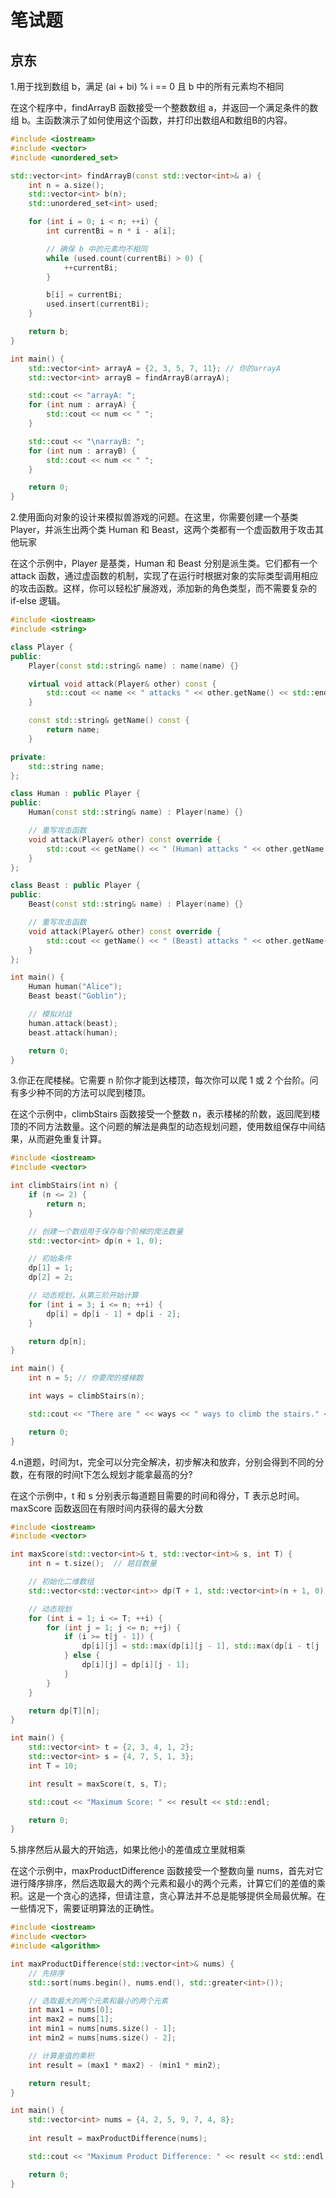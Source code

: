 # 笔试题

## 京东

1.用于找到数组 b，满足 (ai + bi) % i == 0 且 b 中的所有元素均不相同

在这个程序中，findArrayB 函数接受一个整数数组 a，并返回一个满足条件的数组 b。主函数演示了如何使用这个函数，并打印出数组A和数组B的内容。
```cpp
#include <iostream>
#include <vector>
#include <unordered_set>

std::vector<int> findArrayB(const std::vector<int>& a) {
    int n = a.size();
    std::vector<int> b(n);
    std::unordered_set<int> used;

    for (int i = 0; i < n; ++i) {
        int currentBi = n * i - a[i];

        // 确保 b 中的元素均不相同
        while (used.count(currentBi) > 0) {
            ++currentBi;
        }

        b[i] = currentBi;
        used.insert(currentBi);
    }

    return b;
}

int main() {
    std::vector<int> arrayA = {2, 3, 5, 7, 11}; // 你的arrayA
    std::vector<int> arrayB = findArrayB(arrayA);

    std::cout << "arrayA: ";
    for (int num : arrayA) {
        std::cout << num << " ";
    }

    std::cout << "\narrayB: ";
    for (int num : arrayB) {
        std::cout << num << " ";
    }

    return 0;
}
```

2.使用面向对象的设计来模拟兽游戏的问题。在这里，你需要创建一个基类 Player，并派生出两个类 Human 和 Beast，这两个类都有一个虚函数用于攻击其他玩家

在这个示例中，Player 是基类，Human 和 Beast 分别是派生类。它们都有一个 attack 函数，通过虚函数的机制，实现了在运行时根据对象的实际类型调用相应的攻击函数。这样，你可以轻松扩展游戏，添加新的角色类型，而不需要复杂的 if-else 逻辑。
```cpp
#include <iostream>
#include <string>

class Player {
public:
    Player(const std::string& name) : name(name) {}

    virtual void attack(Player& other) const {
        std::cout << name << " attacks " << other.getName() << std::endl;
    }

    const std::string& getName() const {
        return name;
    }

private:
    std::string name;
};

class Human : public Player {
public:
    Human(const std::string& name) : Player(name) {}

    // 重写攻击函数
    void attack(Player& other) const override {
        std::cout << getName() << " (Human) attacks " << other.getName() << std::endl;
    }
};

class Beast : public Player {
public:
    Beast(const std::string& name) : Player(name) {}

    // 重写攻击函数
    void attack(Player& other) const override {
        std::cout << getName() << " (Beast) attacks " << other.getName() << std::endl;
    }
};

int main() {
    Human human("Alice");
    Beast beast("Goblin");

    // 模拟对战
    human.attack(beast);
    beast.attack(human);

    return 0;
}
```

3.你正在爬楼梯。它需要 n 阶你才能到达楼顶，每次你可以爬 1 或 2 个台阶。问有多少种不同的方法可以爬到楼顶。

在这个示例中，climbStairs 函数接受一个整数 n，表示楼梯的阶数，返回爬到楼顶的不同方法数量。这个问题的解法是典型的动态规划问题，使用数组保存中间结果，从而避免重复计算。
```cpp
#include <iostream>
#include <vector>

int climbStairs(int n) {
    if (n <= 2) {
        return n;
    }

    // 创建一个数组用于保存每个阶梯的爬法数量
    std::vector<int> dp(n + 1, 0);

    // 初始条件
    dp[1] = 1;
    dp[2] = 2;

    // 动态规划，从第三阶开始计算
    for (int i = 3; i <= n; ++i) {
        dp[i] = dp[i - 1] + dp[i - 2];
    }

    return dp[n];
}

int main() {
    int n = 5; // 你要爬的楼梯数

    int ways = climbStairs(n);

    std::cout << "There are " << ways << " ways to climb the stairs." << std::endl;

    return 0;
}
```

4.n道题，时间为t，完全可以分完全解决，初步解决和放弃，分别会得到不同的分数，在有限的时间t下怎么规划才能拿最高的分?


在这个示例中，t 和 s 分别表示每道题目需要的时间和得分，T 表示总时间。 maxScore 函数返回在有限时间内获得的最大分数
```cpp
#include <iostream>
#include <vector>

int maxScore(std::vector<int>& t, std::vector<int>& s, int T) {
    int n = t.size();  // 题目数量

    // 初始化二维数组
    std::vector<std::vector<int>> dp(T + 1, std::vector<int>(n + 1, 0));

    // 动态规划
    for (int i = 1; i <= T; ++i) {
        for (int j = 1; j <= n; ++j) {
            if (i >= t[j - 1]) {
                dp[i][j] = std::max(dp[i][j - 1], std::max(dp[i - t[j - 1]][j - 1] + s[j - 1], dp[i - t[j - 1]][j] + s[j - 1]));
            } else {
                dp[i][j] = dp[i][j - 1];
            }
        }
    }

    return dp[T][n];
}

int main() {
    std::vector<int> t = {2, 3, 4, 1, 2};
    std::vector<int> s = {4, 7, 5, 1, 3};
    int T = 10;

    int result = maxScore(t, s, T);

    std::cout << "Maximum Score: " << result << std::endl;

    return 0;
}
```

5.排序然后从最大的开始选，如果比他小的差值成立里就相乘

在这个示例中，maxProductDifference 函数接受一个整数向量 nums，首先对它进行降序排序，然后选取最大的两个元素和最小的两个元素，计算它们的差值的乘积。这是一个贪心的选择，但请注意，贪心算法并不总是能够提供全局最优解。在一些情况下，需要证明算法的正确性。
```cpp
#include <iostream>
#include <vector>
#include <algorithm>

int maxProductDifference(std::vector<int>& nums) {
    // 先排序
    std::sort(nums.begin(), nums.end(), std::greater<int>());

    // 选取最大的两个元素和最小的两个元素
    int max1 = nums[0];
    int max2 = nums[1];
    int min1 = nums[nums.size() - 1];
    int min2 = nums[nums.size() - 2];

    // 计算差值的乘积
    int result = (max1 * max2) - (min1 * min2);

    return result;
}

int main() {
    std::vector<int> nums = {4, 2, 5, 9, 7, 4, 8};
    
    int result = maxProductDifference(nums);

    std::cout << "Maximum Product Difference: " << result << std::endl;

    return 0;
}
```